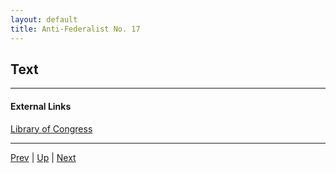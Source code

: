 ```yaml
---
layout: default
title: Anti-Federalist No. 17
---
```


## Text

---
#### External Links
[Library of Congress]()

---

[Prev](16.md) | [Up](README.md) | [Next](18.md)
